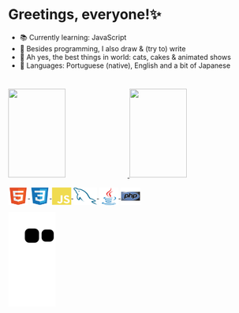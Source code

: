 # Greetings, everyone!✨

- 📚 Currently learning: JavaScript
- 🦄 Besides programming, I also draw & (try to) write
- 🍰 Ah yes, the best things in world: cats, cakes & animated shows
- 💬 Languages: Portuguese (native), English and a bit of Japanese
#
<div>
  <a href="https://github.com/marimalu">
  <img height="180em" width="48%" src="https://github-readme-stats.vercel.app/api?username=marimalu&show_icons=true&theme=gruvbox&include_all_commits=true&count_private=true"/>
  <img height="180em" width="48%" src="https://github-readme-stats.vercel.app/api/top-langs/?username=marimalu&layout=compact&langs_count=7&theme=gruvbox"/>
</div>

<div style="display: inline_block"><br>
  <img align="center" title="HTML5" alt="HTML5" height="36" width="40" src="https://raw.githubusercontent.com/devicons/devicon/master/icons/html5/html5-original.svg">
   <img align="center" title="CSS3" alt="CSS3" height="36" width="40" src="https://raw.githubusercontent.com/devicons/devicon/master/icons/css3/css3-original.svg">
  <img align="center" title="JavaScript" alt="JavaScript" height="36" width="40" src="https://raw.githubusercontent.com/devicons/devicon/master/icons/javascript/javascript-plain.svg">
  <img title="MySQL" align="center" alt="MySQL" height="36" width="48" src="https://raw.githubusercontent.com/devicons/devicon/master/icons/mysql/mysql-original.svg">
  <img align="center" title="Java" alt="Java" height="36" width="40" src="https://raw.githubusercontent.com/devicons/devicon/master/icons/java/java-original.svg">
  <img align="center" title="PHP" alt="PHP" height="36" width="40" src="https://raw.githubusercontent.com/devicons/devicon/master/icons/php/php-original.svg">
</div>
  
  ![snake gif](https://github.com/marimalu/marimalu/blob/output/github-contribution-grid-snake.svg)
